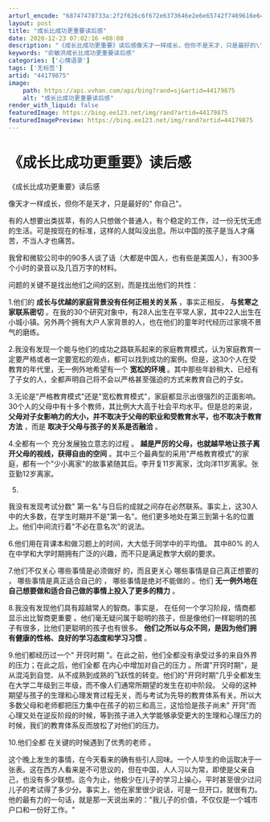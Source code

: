 ```yaml
---
arturl_encode: "68747470733a:2f2f626c6f672e6373646e2e6e65742f7469616e64696a756e:2f61727469636c652f64657461696c732f3434313739383735"
layout: post
title: "成长比成功更重要读后感"
date: 2020-12-23 07:02:16 +08:00
description: "《成长比成功更重要》读后感像天才一样成长，但你不是天才，只是最好的\"你自己\"。有的人想要出类拔萃，有"
keywords: "俞敏洪成长比成功更重要读后感"
categories: ['心情语录']
tags: ['无标签']
artid: "44179875"
image:
    path: https://api.vvhan.com/api/bing?rand=sj&artid=44179875
    alt: "成长比成功更重要读后感"
render_with_liquid: false
featuredImage: https://bing.ee123.net/img/rand?artid=44179875
featuredImagePreview: https://bing.ee123.net/img/rand?artid=44179875
---
```


# 《成长比成功更重要》读后感

《成长比成功更重要》读后感

像天才一样成长，但你不是天才，只是最好的"
你自己"。

有的人想要出类拔萃，有的人只想做个普通人，有个稳定的工作，过一份无忧无虑的生活。可是按现在的标准，这样的人就叫没出息。所以中国的孩子是当人才痛苦，不当人才也痛苦。

我曾和微软公司中的90多人谈了话（大都是中国人，也有些是美国人），有300多个小时的录音以及几百万字的材料。

问题的关键不是找出他们之间的区别，而是找出他们的共性：

1.他们的
**成长与优越的家庭背景没有任何正相关的关系**
，事实正相反，
**与贫寒之家联系密切**
。在我的30个研究对象中，有28人出生在平常人家，其中22人出生在小城小镇。另外两个拥有大户人家背景的人，也在他们的童年时代经历过家境不景气的磨练。

2.我没有发现一个能与他们的成功之路联系起来的家庭教育模式，认为家庭教育一定要严格或者一定要宽松的观点，都可以找到成功的案例。但是，这30个人在受教育的年代里，无一例外地希望有一个
**宽松的环境**
。其中那些年龄稍大、已经有了子女的人，全都声明自己将不会以严格甚至强迫的方式来教育自己的子女。

3.无论是"严格教育模式"还是"宽松教育模式"，家庭都显示出很强烈的正面影响。30个人的父母中有十多个教师，其比例大大高于社会平均水平。但是总的来说，
**父母对子女影响力的大小，并不取决于父母的职业和受教育水平，也不取决于教育方法**
，而是
**取决于父母与孩子的关系是否融洽**
。

4.全都有一个
充分发展独立意志的过程
。
**越是严厉的父母，也就越早地让孩子离开父母的视线，获得自由的空间**
。其中三个最典型的采用"严格教育模式"的家庭，都有一个"少小离家"的故事紧随其后。李开复11岁离家，沈向洋11岁离家。张亚勤12岁离家。

5.
我没有发现考试分数"
第一名"与日后的成就之间存在必然联系。事实上，这30人中的大多数，在学生时期并不是"第一名"。他们更多地处在第三到第十名的位置上。他们中间流行着"不必在意名次"的说法。

6.他们用在背课本和做习题上的时间，大大低于同学中的平均值。
其中80%
的人在中学和大学时期拥有广泛的兴趣，而不只是满足教学大纲的要求。

7.他们不仅关心
哪些事情是必须做好
的，而且更关心
哪些事情是自己真正想要的
，
哪些事情是真正适合自己的
，
哪些事情是绝对不能做的
。他们
**无一例外地在自己想要做和适合自己做的事情上投入了更多的精力**
。

8.我没有发现他们具有超越常人的智商。事实是，
在任何一个学习阶段，情商都显示出比智商更重要
。他们毫无疑问属于聪明的孩子，但是像他们一样聪明的孩子有很多，比他们更聪明的孩子也有很多。
**他们之所以与众不同，是因为他们拥有健康的性格、良好的学习态度和学习习惯**
。

9.他们都经历过一个"
开窍时期
"。在此之前，他们全都没有承受过多的来自外界的压力；在此之后，他们全都
在内心中增加对自己的压力
。所谓"开窍时期"，是从混沌到自觉、从不成熟到成熟的飞跃性的转变。他们的"开窍时期"几乎全都发生在大学二年级到三年级，而不像人们通常所期望的发生在初中阶段。
父母的这种期望与孩子的生理和心理发育过程无关，而与考试为先导的教育体系有关。所以大多数父母和老师都把压力集中在孩子的初三和高三，这恰恰是孩子尚未"
开窍"而心理又处在逆反阶段的时候，等到孩子进入大学能够承受更大的生理和心理压力的时候，我们的教育体系反而放松了对他们的压力。

10.他们全都
在关键的时候遇到了优秀的老师
。

这个晚上发生的事情，在今天看来的确有些引人回味。一个人毕生的命运取决于一张表。这在西方人看来是不可思议的，但在中国，人人习以为常，即使是父亲自己，也没有多少联想。迄今为止，他极少在儿子的学习上操心，平时甚至很少过问儿子的考试得了多少分。事实上，他在家里很少说话，可是一旦开口，就很有力。他的最有力的一句话，就是那一天说出来的："我儿子的价值，不仅仅是一个城市户口和一份好工作。"